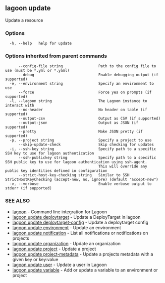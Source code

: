 ## lagoon update

Update a resource

### Options

```
  -h, --help   help for update
```

### Options inherited from parent commands

```
      --config-file string                Path to the config file to use (must be *.yml or *.yaml)
      --debug                             Enable debugging output (if supported)
  -e, --environment string                Specify an environment to use
      --force                             Force yes on prompts (if supported)
  -l, --lagoon string                     The Lagoon instance to interact with
      --no-header                         No header on table (if supported)
      --output-csv                        Output as CSV (if supported)
      --output-json                       Output as JSON (if supported)
      --pretty                            Make JSON pretty (if supported)
  -p, --project string                    Specify a project to use
      --skip-update-check                 Skip checking for updates
  -i, --ssh-key string                    Specify path to a specific SSH key to use for lagoon authentication
      --ssh-publickey string              Specify path to a specific SSH public key to use for lagoon authentication using ssh-agent.
                                          This will override any public key identities defined in configuration
      --strict-host-key-checking string   Similar to SSH StrictHostKeyChecking (accept-new, no, ignore) (default "accept-new")
  -v, --verbose                           Enable verbose output to stderr (if supported)
```

### SEE ALSO

* [lagoon](lagoon.md)	 - Command line integration for Lagoon
* [lagoon update deploytarget](lagoon_update_deploytarget.md)	 - Update a DeployTarget in lagoon
* [lagoon update deploytarget-config](lagoon_update_deploytarget-config.md)	 - Update a deploytarget config
* [lagoon update environment](lagoon_update_environment.md)	 - Update an environment
* [lagoon update notification](lagoon_update_notification.md)	 - List all notifications or notifications on projects
* [lagoon update organization](lagoon_update_organization.md)	 - Update an organization
* [lagoon update project](lagoon_update_project.md)	 - Update a project
* [lagoon update project-metadata](lagoon_update_project-metadata.md)	 - Update a projects metadata with a given key or key:value
* [lagoon update user](lagoon_update_user.md)	 - Update a user in Lagoon
* [lagoon update variable](lagoon_update_variable.md)	 - Add or update a variable to an environment or project

